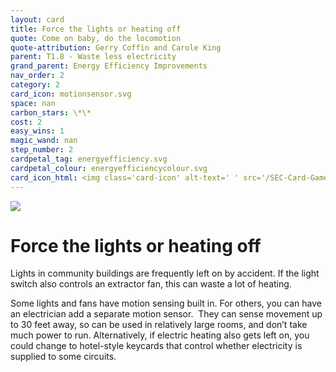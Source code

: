 ```yaml
---
layout: card
title: Force the lights or heating off
quote: Come on baby, do the locomotion
quote-attribution: Gerry Coffin and Carole King
parent: T1.8 - Waste less electricity
grand_parent: Energy Efficiency Improvements 
nav_order: 2
category: 2
card_icon: motionsensor.svg
space: nan
carbon_stars: \*\*
cost: 2
easy_wins: 1
magic_wand: nan
step_number: 2
cardpetal_tag: energyefficiency.svg
cardpetal_colour: energyefficiencycolour.svg
card_icon_html: <img class='card-icon' alt-text=' ' src='/SEC-Card-Game/graphics/card_icons/motionsensor.svg'>
---
```


<img class='card-icon' alt-text=' ' src='/SEC-Card-Game/graphics/card_icons/motionsensor.svg'>
<h1>Force the lights or heating off</h1>

<p>Lights in community buildings are frequently left on by accident. If the light switch also controls an extractor fan, this can waste a lot of heating. </p><p>Some lights and fans have motion sensing built in. For others, you can have an electrician add a separate motion sensor.  They can sense movement up to 30 feet away, so can be used in relatively large rooms, and don’t take much power to run. Alternatively, if electric heating also gets left on, you could change to hotel-style keycards that control whether electricity is supplied to some circuits.</p> 

